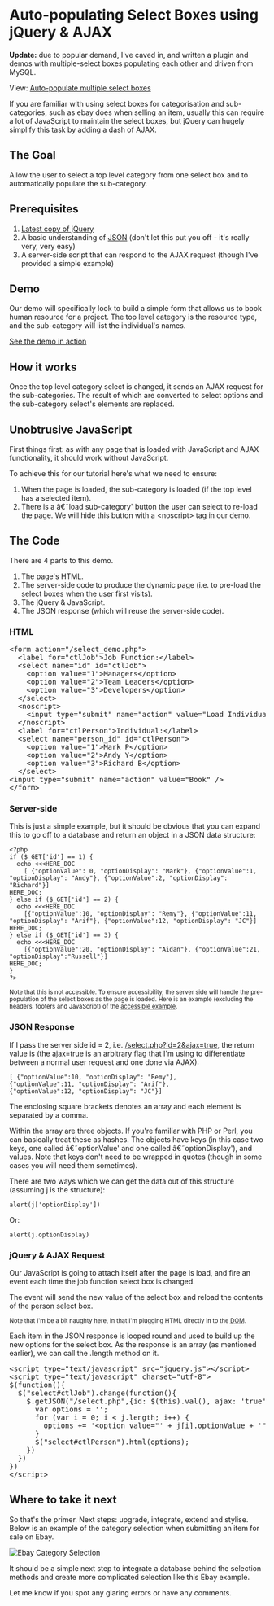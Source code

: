 # Auto-populating Select Boxes using jQuery & AJAX

<div class="update">
    <p><strong>Update:</strong> due to popular demand, I've caved in, and written a plugin and demos with multiple-select boxes populating each other and driven from MySQL.</p>
    <p>View: <a href="http://remysharp.com/2007/09/18/auto-populate-multiple-select-boxes/">Auto-populate multiple select boxes</a></p>
</div>

<p>If you are familiar with using select boxes for categorisation and sub-categories, such as ebay does when selling an item, usually this can require a lot of JavaScript to maintain the select boxes, but jQuery can hugely simplify this task by adding a dash of AJAX.</p>


<!--more-->

<h2>The Goal</h2>

<p>Allow the user to select a top level category from one select box and to automatically populate the sub-category.</p>

<h2>Prerequisites</h2>

<ol>
<li><a href="http://jquery.com/src/jquery-latest.js">Latest copy of jQuery</a></li>
<li>A basic understanding of <a href="http://en.wikipedia.org/wiki/JSON#Supported_data_types.2C_syntax_and_example">JSON</a> (don't let this put you off - it's really very, very easy)</li>
<li>A server-side script that can respond to the AJAX request (though I've provided a simple example)</li>
</ol>

<h2>Demo</h2>

<p>Our demo will specifically look to build a simple form that allows us to book human resource for a project.  The top level category is the resource type, and the sub-category will list the individual's names.</p>

<p><a href="http://remysharp.com/wp-content/uploads/2007/01/select.html">See the demo in action</a></p>

<h2>How it works</h2>

<p>Once the top level category select is changed, it sends an AJAX request for the sub-categories.  The result of which are converted to select options and the sub-category select's elements are replaced.</p>

<h2>Unobtrusive JavaScript</h2>

<p>First things first: as with any page that is loaded with JavaScript and AJAX functionality, it should work without JavaScript.</p>

<p>To achieve this for our tutorial here's what we need to ensure:</p>

<ol>
<li>When the page is loaded, the sub-category is loaded (if the top level has a selected item).</li>
<li>There is a â€˜load sub-category' button the user can select to re-load the page.  We will hide this button with a &lt;noscript&gt; tag in our demo.</li>
</ol>

<h2>The Code</h2>

<p>There are 4 parts to this demo. </p>

<ol>
<li>The page's HTML.</li>
<li>The server-side code to produce the dynamic page (i.e. to pre-load the select boxes when the user first visits).</li>
<li>The jQuery &amp; JavaScript.</li>
<li>The JSON response (which will reuse the server-side code).</li>
</ol>

<h3>HTML</h3>

<pre>&lt;form action=&quot;/select_demo.php&quot;&gt;
  &lt;label for=&quot;ctlJob&quot;&gt;Job Function:&lt;/label&gt;
  &lt;select name=&quot;id&quot; id=&quot;ctlJob&quot;&gt;
    &lt;option value=&quot;1&quot;&gt;Managers&lt;/option&gt;
    &lt;option value=&quot;2&quot;&gt;Team Leaders&lt;/option&gt;
    &lt;option value=&quot;3&quot;&gt;Developers&lt;/option&gt;
  &lt;/select&gt;
  &lt;noscript&gt;
    &lt;input type=&quot;submit&quot; name=&quot;action&quot; value=&quot;Load Individuals&quot; /&gt;
  &lt;/noscript&gt;
  &lt;label for=&quot;ctlPerson&quot;&gt;Individual:&lt;/label&gt;
  &lt;select name=&quot;person_id&quot; id=&quot;ctlPerson&quot;&gt;
    &lt;option value=&quot;1&quot;&gt;Mark P&lt;/option&gt;
    &lt;option value=&quot;2&quot;&gt;Andy Y&lt;/option&gt;
    &lt;option value=&quot;3&quot;&gt;Richard B&lt;/option&gt;
  &lt;/select&gt;
&lt;input type=&quot;submit&quot; name=&quot;action&quot; value=&quot;Book&quot; /&gt;
&lt;/form&gt;
</pre>

<h3>Server-side</h3>

<p>This is just a simple example, but it should be obvious that you can expand this to go off to a database and return an object in a JSON data structure:</p>

    <?php
    if ($_GET['id'] == 1) {
      echo <<<HERE_DOC
        [ {"optionValue": 0, "optionDisplay": "Mark"}, {"optionValue":1, "optionDisplay": "Andy"}, {"optionValue":2, "optionDisplay": "Richard"}]
    HERE_DOC;
    } else if ($_GET['id'] == 2) {
      echo <<<HERE_DOC
        [{"optionValue":10, "optionDisplay": "Remy"}, {"optionValue":11, "optionDisplay": "Arif"}, {"optionValue":12, "optionDisplay": "JC"}]
    HERE_DOC;
    } else if ($_GET['id'] == 3) {
      echo <<<HERE_DOC
        [{"optionValue":20, "optionDisplay": "Aidan"}, {"optionValue":21, "optionDisplay":"Russell"}]
    HERE_DOC;
    }
    ?>

<p><small>Note that this is not accessible. To ensure accessibility, the server side will handle the pre-population of the select boxes as the page is loaded.  Here is an example (excluding the headers, footers and JavaScript) of the <a href="http://remysharp.com/wp-content/uploads/2007/01/select.php.txt">accessible example</a>.</small></p>

<h3>JSON Response</h3>

<p>If I pass the server side id = 2, i.e. <a href="http://remysharp.com/wp-content/uploads/2007/01/select.php?id=2&amp;ajax=true">/select.php?id=2&amp;ajax=true</a>, the return value is (the ajax=true is an arbitrary flag that I'm using to differentiate between a normal user request and one done via AJAX):</p>

<pre><code>[ {"optionValue":10, "optionDisplay": "Remy"},
{"optionValue":11, "optionDisplay": "Arif"},
{"optionValue":12, "optionDisplay": "JC"}]</code></pre>

<p>The enclosing square brackets denotes an array and each element is separated by a comma.</p>

<p>Within the array are three objects.  If you're familiar with PHP or Perl, you can basically treat these as hashes.  The objects have keys (in this case two keys, one called â€˜optionValue' and one called â€˜optionDisplay'), and values.  Note that keys don't need to be wrapped in quotes (though in some cases you will need them sometimes).</p>

<p>There are two ways which we can get the data out of this structure (assuming j is the structure):</p>

<p><code>alert(j['optionDisplay'])</code></p>

<p>Or:</p>

<p><code>alert(j.optionDisplay)</code></p>

<h3>jQuery &amp; AJAX Request</h3>

<p>Our JavaScript is going to attach itself after the page is load, and fire an event each time the job function select box is changed.</p>

<p>The event will send the new value of the select box and reload the contents of the person select box.</p>

<p><small>Note that I'm be a bit naughty here, in that I'm plugging HTML directly in to the <abbr title="Document Object Model">DOM</abbr>.</small></p>

<p>Each item in the JSON response is looped round and used to build up the new options for the select box.  As the response is an array (as mentioned earlier), we can call the .length method on it.</p>

<pre>&lt;script type=&quot;text/javascript&quot; src=&quot;jquery.js&quot;&gt;&lt;/script&gt;
&lt;script type=&quot;text/javascript&quot; charset=&quot;utf-8&quot;&gt;
$(function(){
  $(&quot;select#ctlJob&quot;).change(function(){
    $.getJSON(&quot;/select.php&quot;,{id: $(this).val(), ajax: &apos;true&apos;}, function(j){
      var options = &apos;&apos;;
      for (var i = 0; i &lt; j.length; i++) {
        options += &apos;&lt;option value=&quot;&apos; + j[i].optionValue + &apos;&quot;&gt;&apos; + j[i].optionDisplay + &apos;&lt;/option&gt;&apos;;
      }
      $(&quot;select#ctlPerson&quot;).html(options);
    })
  })
})
&lt;/script&gt;
</pre>

<h2>Where to take it next</h2>

<p>So that's the primer.  Next steps: upgrade, integrate, extend and stylise.  Below is an example of the category selection when submitting an item for sale on Ebay.</p>

<p><img title="" alt="Ebay Category Selection" src="http://remysharp.com/wp-content/uploads/2007/01/ebay_categories.gif"/></p>

<p>It should be a simple next step to integrate a database behind the selection methods and create more complicated selection like this Ebay example.</p>

<p>Let me know if you spot any glaring errors or have any comments.</p>